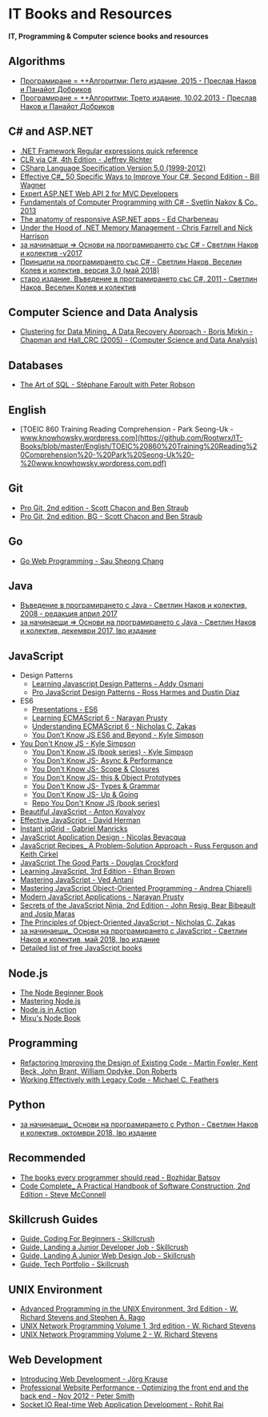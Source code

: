 # IT Books and Resources
**IT, Programming &amp; Computer science books and resources**

## Algorithms

* [Програмиране = ++Алгоритми; Пето издание, 2015 - Преслав Наков и Панайот Добриков](https://github.com/Rootwrx/IT-Books/blob/master/Algorithms/%D0%9F%D1%80%D0%BE%D0%B3%D1%80%D0%B0%D0%BC%D0%B8%D1%80%D0%B0%D0%BD%D0%B5%20%3D%20%2B%2B%D0%90%D0%BB%D0%B3%D0%BE%D1%80%D0%B8%D1%82%D0%BC%D0%B8%3B%20%D0%9F%D0%B5%D1%82%D0%BE%20%D0%B8%D0%B7%D0%B4%D0%B0%D0%BD%D0%B8%D0%B5%2C%202015%20-%20%D0%9F%D1%80%D0%B5%D1%81%D0%BB%D0%B0%D0%B2%20%D0%9D%D0%B0%D0%BA%D0%BE%D0%B2%20%D0%B8%20%D0%9F%D0%B0%D0%BD%D0%B0%D0%B9%D0%BE%D1%82%20%D0%94%D0%BE%D0%B1%D1%80%D0%B8%D0%BA%D0%BE%D0%B2.pdf)
* [Програмиране = ++Алгоритми; Трето издание, 10.02.2013 - Преслав Наков и Панайот Добриков](https://github.com/Rootwrx/IT-Books/blob/master/Algorithms/%D0%9F%D1%80%D0%BE%D0%B3%D1%80%D0%B0%D0%BC%D0%B8%D1%80%D0%B0%D0%BD%D0%B5%20%3D%20%2B%2B%D0%90%D0%BB%D0%B3%D0%BE%D1%80%D0%B8%D1%82%D0%BC%D0%B8%3B%20%D0%A2%D1%80%D0%B5%D1%82%D0%BE%20%D0%B8%D0%B7%D0%B4%D0%B0%D0%BD%D0%B8%D0%B5%2C%2010.02.2013%20-%20%D0%9F%D1%80%D0%B5%D1%81%D0%BB%D0%B0%D0%B2%20%D0%9D%D0%B0%D0%BA%D0%BE%D0%B2%20%D0%B8%20%D0%9F%D0%B0%D0%BD%D0%B0%D0%B9%D0%BE%D1%82%20%D0%94%D0%BE%D0%B1%D1%80%D0%B8%D0%BA%D0%BE%D0%B2.pdf)

## C# and ASP.NET

* [.NET Framework Regular expressions quick reference](https://github.com/Rootwrx/IT-Books/blob/master/C%23%20and%20ASP.NET/.NET%20Framework%20Regular%20expressions%20quick%20reference.pdf)
* [CLR via C#, 4th Edition - Jeffrey Richter](https://github.com/Rootwrx/IT-Books/blob/master/C%23%20and%20ASP.NET/CLR%20via%20C%23%2C%204th%20Edition%20-%20Jeffrey%20Richter.pdf)
* [CSharp Language Specification Version 5.0 (1999-2012)](https://github.com/Rootwrx/IT-Books/blob/master/C%23%20and%20ASP.NET/CSharp%20Language%20Specification%20Version%205.0%20(1999-2012).docx)
* [Effective C#_ 50 Specific Ways to Improve Your C#, Second Edition - Bill Wagner](https://github.com/Rootwrx/IT-Books/blob/master/C%23%20and%20ASP.NET/Effective%20C%23_%2050%20Specific%20Ways%20to%20Improve%20Your%20C%23%2C%20Second%20Edition%20-%20Bill%20Wagner.pdf)
* [Expert ASP.NET Web API 2 for MVC Developers](https://github.com/Rootwrx/IT-Books/blob/master/C%23%20and%20ASP.NET/Expert%20ASP.NET%20Web%20API%202%20for%20MVC%20Developers.pdf)
* [Fundamentals of Computer Programming with C# - Svetlin Nakov & Co., 2013](https://github.com/Rootwrx/IT-Books/blob/master/C%23%20and%20ASP.NET/Fundamentals%20of%20Computer%20Programming%20with%20C%23%20-%20Svetlin%20Nakov%20%26%20Co.%2C%202013.pdf)
* [The anatomy of responsive ASP.NET apps - Ed Charbeneau](https://github.com/Rootwrx/IT-Books/blob/master/C%23%20and%20ASP.NET/The%20anatomy%20of%20responsive%20ASP.NET%20apps%20-%20Ed%20Charbeneau.pdf)
* [Under the Hood of .NET Memory Management - Chris Farrell and Nick Harrison](https://github.com/Rootwrx/IT-Books/blob/master/C%23%20and%20ASP.NET/Under%20the%20Hood%20of%20.NET%20Memory%20Management%20-%20Chris%20Farrell%20and%20Nick%20Harrison.pdf)
* [за начинаещи => Основи на програмирането със C# - Светлин Наков и колектив -v2017](https://github.com/Rootwrx/IT-Books/blob/master/C%23%20and%20ASP.NET/%D0%B7%D0%B0%20%D0%BD%D0%B0%D1%87%D0%B8%D0%BD%D0%B0%D0%B5%D1%89%D0%B8_%20%D0%9E%D1%81%D0%BD%D0%BE%D0%B2%D0%B8%20%D0%BD%D0%B0%20%D0%BF%D1%80%D0%BE%D0%B3%D1%80%D0%B0%D0%BC%D0%B8%D1%80%D0%B0%D0%BD%D0%B5%D1%82%D0%BE%20%D1%81%D1%8A%D1%81%20C%23%20-%20%D0%A1%D0%B2%D0%B5%D1%82%D0%BB%D0%B8%D0%BD%20%D0%9D%D0%B0%D0%BA%D0%BE%D0%B2%20%D0%B8%20%D0%BA%D0%BE%D0%BB%D0%B5%D0%BA%D1%82%D0%B8%D0%B2%20-v2017.pdf)
* [Принципи на програмирането със C# - Светлин Наков, Веселин Колев и колектив, версия 3.0 (май 2018)](https://github.com/Rootwrx/IT-Books/blob/master/C%23%20and%20ASP.NET/%D0%9F%D1%80%D0%B8%D0%BD%D1%86%D0%B8%D0%BF%D0%B8%20%D0%BD%D0%B0%20%D0%BF%D1%80%D0%BE%D0%B3%D1%80%D0%B0%D0%BC%D0%B8%D1%80%D0%B0%D0%BD%D0%B5%D1%82%D0%BE%20%D1%81%D1%8A%D1%81%20C%23%20-%20%D0%A1%D0%B2%D0%B5%D1%82%D0%BB%D0%B8%D0%BD%20%D0%9D%D0%B0%D0%BA%D0%BE%D0%B2%2C%20%D0%92%D0%B5%D1%81%D0%B5%D0%BB%D0%B8%D0%BD%20%D0%9A%D0%BE%D0%BB%D0%B5%D0%B2%20%D0%B8%20%D0%BA%D0%BE%D0%BB%D0%B5%D0%BA%D1%82%D0%B8%D0%B2%2C%20%D0%B2%D0%B5%D1%80%D1%81%D0%B8%D1%8F%203.0%20(%D0%BC%D0%B0%D0%B9%202018).pdf)
* [старо издание, Въведение в програмирането със C#, 2011 - Светлин Наков, Веселин Колев и колектив](https://github.com/Rootwrx/IT-Books/blob/master/C%23%20and%20ASP.NET/%D1%81%D1%82%D0%B0%D1%80%D0%BE%20%D0%B8%D0%B7%D0%B4%D0%B0%D0%BD%D0%B8%D0%B5%2C%20%D0%92%D1%8A%D0%B2%D0%B5%D0%B4%D0%B5%D0%BD%D0%B8%D0%B5%20%D0%B2%20%D0%BF%D1%80%D0%BE%D0%B3%D1%80%D0%B0%D0%BC%D0%B8%D1%80%D0%B0%D0%BD%D0%B5%D1%82%D0%BE%20%D1%81%D1%8A%D1%81%20C%23%2C%202011%20-%20%D0%A1%D0%B2%D0%B5%D1%82%D0%BB%D0%B8%D0%BD%20%D0%9D%D0%B0%D0%BA%D0%BE%D0%B2%2C%20%D0%92%D0%B5%D1%81%D0%B5%D0%BB%D0%B8%D0%BD%20%D0%9A%D0%BE%D0%BB%D0%B5%D0%B2%20%D0%B8%20%D0%BA%D0%BE%D0%BB%D0%B5%D0%BA%D1%82%D0%B8%D0%B2%20.pdf)

## Computer Science and Data Analysis

* [Clustering for Data Mining_ A Data Recovery Approach - Boris Mirkin - Chapman and Hall_CRC (2005) - (Computer Science and Data Analysis)](https://github.com/Rootwrx/IT-Books/blob/master/Computer%20Science%20and%20Data%20Analysis/Clustering%20for%20Data%20Mining_%20A%20Data%20Recovery%20Approach%20-%20Boris%20Mirkin%20-%20Chapman%20and%20Hall_CRC%20(2005)%20-%20(Computer%20Science%20and%20Data%20Analysis).pdf)

## Databases

* [The Art of SQL - Stéphane Faroult with Peter Robson](https://github.com/Rootwrx/IT-Books/blob/master/Databases/The%20Art%20of%20SQL%20-%20St%C3%A9phane%20Faroult%20with%20Peter%20Robson.pdf)

## English

* [TOEIC 860 Training Reading Comprehension - Park Seong-Uk - www.knowhowsky.wordpress.com](https://github.com/Rootwrx/IT-Books/blob/master/English/TOEIC%20860%20Training%20Reading%20Comprehension%20-%20Park%20Seong-Uk%20-%20www.knowhowsky.wordpress.com.pdf)

## Git

* [Pro Git, 2nd edition - Scott Chacon and Ben Straub](https://github.com/Rootwrx/IT-Books/blob/master/Git/Pro%20Git%2C%202nd%20edition%20-%20Scott%20Chacon%20and%20Ben%20Straub.pdf)
* [Pro Git, 2nd edition, BG - Scott Chacon and Ben Straub](https://github.com/Rootwrx/IT-Books/blob/master/Git/Pro%20Git%2C%202nd%20edition%2C%20BG%20-%20Scott%20Chacon%20and%20Ben%20Straub.pdf)

## Go

* [Go Web Programming - Sau Sheong Chang](https://github.com/Rootwrx/IT-Books/blob/master/Go/Go%20Web%20Programming%20-%20Sau%20Sheong%20Chang.pdf)

## Java

* [Въведение в програмирането с Java - Светлин Наков и колектив, 2008 - редакция април 2017](https://github.com/Rootwrx/IT-Books/blob/master/Java/%D0%92%D1%8A%D0%B2%D0%B5%D0%B4%D0%B5%D0%BD%D0%B8%D0%B5%20%D0%B2%20%D0%BF%D1%80%D0%BE%D0%B3%D1%80%D0%B0%D0%BC%D0%B8%D1%80%D0%B0%D0%BD%D0%B5%D1%82%D0%BE%20%D1%81%20Java%20-%20%D0%A1%D0%B2%D0%B5%D1%82%D0%BB%D0%B8%D0%BD%20%D0%9D%D0%B0%D0%BA%D0%BE%D0%B2%20%D0%B8%20%D0%BA%D0%BE%D0%BB%D0%B5%D0%BA%D1%82%D0%B8%D0%B2%2C%202008%20-%20%D1%80%D0%B5%D0%B4%D0%B0%D0%BA%D1%86%D0%B8%D1%8F%20%D0%B0%D0%BF%D1%80%D0%B8%D0%BB%202017.pdf)
* [за начинаещи => Основи на програмирането с Java - Светлин Наков и колектив, декeмври 2017, Iво издание](https://github.com/Rootwrx/IT-Books/blob/master/Java/%D0%B7%D0%B0%20%D0%BD%D0%B0%D1%87%D0%B8%D0%BD%D0%B0%D0%B5%D1%89%D0%B8_%20%D0%9E%D1%81%D0%BD%D0%BE%D0%B2%D0%B8%20%D0%BD%D0%B0%20%D0%BF%D1%80%D0%BE%D0%B3%D1%80%D0%B0%D0%BC%D0%B8%D1%80%D0%B0%D0%BD%D0%B5%D1%82%D0%BE%20%D1%81%20Java%20-%20%D0%A1%D0%B2%D0%B5%D1%82%D0%BB%D0%B8%D0%BD%20%D0%9D%D0%B0%D0%BA%D0%BE%D0%B2%20%D0%B8%20%D0%BA%D0%BE%D0%BB%D0%B5%D0%BA%D1%82%D0%B8%D0%B2%2C%20%D0%B4%D0%B5%D0%BAe%D0%BC%D0%B2%D1%80%D0%B8%202017%2C%20I%D0%B2%D0%BE%20%D0%B8%D0%B7%D0%B4%D0%B0%D0%BD%D0%B8%D0%B5.pdf)

## JavaScript

* Design Patterns
    - [Learning Javascript Design Patterns - Addy Osmani](https://github.com/Rootwrx/IT-Books/blob/master/JavaScript/Design%20Patterns/Learning%20Javascript%20Design%20Patterns%20-%20Addy%20Osmani.pdf)
    - [Pro JavaScript Design Patterns - Ross Harmes and Dustin Diaz](https://github.com/Rootwrx/IT-Books/blob/master/JavaScript/Design%20Patterns/Pro%20JavaScript%20Design%20Patterns%20-%20Ross%20Harmes%20and%20Dustin%20Diaz.pdf)
* ES6
    - [Presentations - ES6](https://github.com/Rootwrx/IT-Books/tree/master/JavaScript/ES6/Presentations%20-%20ES6)
    - [Learning ECMAScript 6 - Narayan Prusty](https://github.com/Rootwrx/IT-Books/blob/master/JavaScript/ES6/Learning%20ECMAScript%206%20-%20Narayan%20Prusty.pdf)
    - [Understanding ECMAScript 6 - Nicholas C. Zakas](https://github.com/Rootwrx/IT-Books/blob/master/JavaScript/ES6/Understanding%20ECMAScript%206%20-%20Nicholas%20C.%20Zakas.pdf)
	- [You Don’t Know JS ES6 and Beyond - Kyle Simpson](https://github.com/Rootwrx/IT-Books/blob/master/JavaScript/ES6/You%20Don%E2%80%99t%20Know%20JS%20ES6%20and%20Beyond%20-%20Kyle%20Simpson.pdf)
* [You Don't Know JS - Kyle Simpson](https://github.com/Rootwrx/IT-Books/tree/master/JavaScript/You%20Don't%20Know%20JS%20-%20Kyle%20Simpson)
    - [You Don't Know JS (book series) - Kyle Simpson](https://github.com/Rootwrx/IT-Books/blob/master/JavaScript/You%20Don't%20Know%20JS%20-%20Kyle%20Simpson/You%20Don't%20Know%20JS%20(book%20series)%20-%20Kyle%20Simpson.pdf)
    - [You Don't Know JS- Async &amp; Performance](https://github.com/Rootwrx/IT-Books/blob/master/JavaScript/You%20Don't%20Know%20JS%20-%20Kyle%20Simpson/You%20Don't%20Know%20JS-%20Async%20%26amp%3B%20Performance.pdf)
    - [You Don't Know JS- Scope &amp; Closures](https://github.com/Rootwrx/IT-Books/blob/master/JavaScript/You%20Don't%20Know%20JS%20-%20Kyle%20Simpson/You%20Don't%20Know%20JS-%20Scope%20%26amp%3B%20Closures.pdf)
    - [You Don't Know JS- this &amp; Object Prototypes](https://github.com/Rootwrx/IT-Books/blob/master/JavaScript/You%20Don't%20Know%20JS%20-%20Kyle%20Simpson/You%20Don't%20Know%20JS-%20this%20%26amp%3B%20Object%20Prototypes.pdf)
    - [You Don't Know JS- Types &amp; Grammar](https://github.com/Rootwrx/IT-Books/blob/master/JavaScript/You%20Don't%20Know%20JS%20-%20Kyle%20Simpson/You%20Don't%20Know%20JS-%20Types%20%26amp%3B%20Grammar.pdf)
    - [You Don't Know JS- Up &amp; Going](https://github.com/Rootwrx/IT-Books/blob/master/JavaScript/You%20Don't%20Know%20JS%20-%20Kyle%20Simpson/You%20Don't%20Know%20JS-%20Up%20%26amp%3B%20Going.pdf)
	- [Repo You Don't Know JS (book series)](https://github.com/getify/You-Dont-Know-JS)
* [Beautiful JavaScript - Anton Kovalyov](https://github.com/Rootwrx/IT-Books/blob/master/JavaScript/Beautiful%20JavaScript%20-%20Anton%20Kovalyov.pdf)
* [Effective JavaScript - David Herman](https://github.com/Rootwrx/IT-Books/blob/master/JavaScript/Effective%20JavaScript%20-%20David%20Herman.pdf)
* [Instant jqGrid - Gabriel Manricks](https://github.com/Rootwrx/IT-Books/blob/master/JavaScript/Instant%20jqGrid%20-%20Gabriel%20Manricks.pdf)
* [JavaScript Application Design - Nicolas Bevacqua](https://github.com/Rootwrx/IT-Books/blob/master/JavaScript/JavaScript%20Application%20Design%20-%20Nicolas%20Bevacqua.pdf)
* [JavaScript Recipes_ A Problem-Solution Approach - Russ Ferguson and Keith Cirkel](https://github.com/Rootwrx/IT-Books/blob/master/JavaScript/JavaScript%20Recipes_%20A%20Problem-Solution%20Approach%20-%20Russ%20Ferguson%20and%20Keith%20Cirkel.pdf)
* [JavaScript The Good Parts - Douglas Crockford](https://github.com/Rootwrx/IT-Books/blob/master/JavaScript/JavaScript%20The%20Good%20Parts%20-%20Douglas%20Crockford.pdf)
* [Learning JavaScript, 3rd Edition - Ethan Brown](https://github.com/Rootwrx/IT-Books/blob/master/JavaScript/Learning%20JavaScript%2C%203rd%20Edition%20-%20Ethan%20Brown.pdf)
* [Mastering JavaScript - Ved Antani](https://github.com/Rootwrx/IT-Books/blob/master/JavaScript/Mastering%20JavaScript%20-%20Ved%20Antani.pdf)
* [Mastering JavaScript Object-Oriented Programming - Andrea Chiarelli](https://github.com/Rootwrx/IT-Books/blob/master/JavaScript/Mastering%20JavaScript%20Object-Oriented%20Programming%20-%20Andrea%20Chiarelli.pdf)
* [Modern JavaScript Applications - Narayan Prusty](https://github.com/Rootwrx/IT-Books/blob/master/JavaScript/Modern%20JavaScript%20Applications%20-%20Narayan%20Prusty.pdf)
* [Secrets of the JavaScript Ninja, 2nd Edition - John Resig, Bear Bibeault and Josip Maras](https://github.com/Rootwrx/IT-Books/blob/master/JavaScript/Secrets%20of%20the%20JavaScript%20Ninja%2C%202nd%20Edition%20-%20John%20Resig%2C%20Bear%20Bibeault%20and%20Josip%20Maras.pdf)
* [The Principles of Object-Oriented JavaScript - Nicholas C. Zakas](https://github.com/Rootwrx/IT-Books/blob/master/JavaScript/The%20Principles%20of%20Object-Oriented%20JavaScript%20-%20Nicholas%20C.%20Zakas.pdf)
* [за начинаещи_ Основи на програмирането с JavaScript - Светлин Наков и колектив, май 2018, Iво издание](https://github.com/Rootwrx/IT-Books/blob/master/JavaScript/%D0%B7%D0%B0%20%D0%BD%D0%B0%D1%87%D0%B8%D0%BD%D0%B0%D0%B5%D1%89%D0%B8_%20%D0%9E%D1%81%D0%BD%D0%BE%D0%B2%D0%B8%20%D0%BD%D0%B0%20%D0%BF%D1%80%D0%BE%D0%B3%D1%80%D0%B0%D0%BC%D0%B8%D1%80%D0%B0%D0%BD%D0%B5%D1%82%D0%BE%20%D1%81%20JavaScript%20-%20%D0%A1%D0%B2%D0%B5%D1%82%D0%BB%D0%B8%D0%BD%20%D0%9D%D0%B0%D0%BA%D0%BE%D0%B2%20%D0%B8%20%D0%BA%D0%BE%D0%BB%D0%B5%D0%BA%D1%82%D0%B8%D0%B2%2C%20%D0%BC%D0%B0%D0%B9%202018%2C%20I%D0%B2%D0%BE%20%D0%B8%D0%B7%D0%B4%D0%B0%D0%BD%D0%B8%D0%B5.pdf)
* [Detailed list of free JavaScript books](https://jsbooks.revolunet.com/)

## Node.js

* [The Node Beginner Book](https://www.nodebeginner.org/)
* [Mastering Node.js](https://github.com/visionmedia/masteringnode)
* [Node.js in Action](https://www.manning.com/books/node-js-in-action)
* [Mixu's Node Book](http://book.mixu.net/node/index.html)

## Programming

* [Refactoring Improving the Design of Existing Code - Martin Fowler, Kent Beck, John Brant, William Opdyke, Don Roberts](https://github.com/Rootwrx/IT-Books/blob/master/Programming/Refactoring%20Improving%20the%20Design%20of%20Existing%20Code%20-%20Martin%20Fowler%2C%20Kent%20Beck%2C%20John%20Brant%2C%20William%20Opdyke%2C%20Don%20Roberts.pdf)
* [Working Effectively with Legacy Code - Michael C. Feathers](https://github.com/Rootwrx/IT-Books/blob/master/Programming/Working%20Effectively%20with%20Legacy%20Code%20-%20Michael%20C.%20Feathers.pdf)

## Python

* [за начинаещи_ Основи на програмирането с Python - Светлин Наков и колектив, октомври 2018, Iво издание](https://github.com/Rootwrx/IT-Books/blob/master/Python/%D0%B7%D0%B0%20%D0%BD%D0%B0%D1%87%D0%B8%D0%BD%D0%B0%D0%B5%D1%89%D0%B8_%20%D0%9E%D1%81%D0%BD%D0%BE%D0%B2%D0%B8%20%D0%BD%D0%B0%20%D0%BF%D1%80%D0%BE%D0%B3%D1%80%D0%B0%D0%BC%D0%B8%D1%80%D0%B0%D0%BD%D0%B5%D1%82%D0%BE%20%D1%81%20Python%20-%20%D0%A1%D0%B2%D0%B5%D1%82%D0%BB%D0%B8%D0%BD%20%D0%9D%D0%B0%D0%BA%D0%BE%D0%B2%20%D0%B8%20%D0%BA%D0%BE%D0%BB%D0%B5%D0%BA%D1%82%D0%B8%D0%B2%2C%20%D0%BE%D0%BA%D1%82%D0%BE%D0%BC%D0%B2%D1%80%D0%B8%202018%2C%20I%D0%B2%D0%BE%20%D0%B8%D0%B7%D0%B4%D0%B0%D0%BD%D0%B8%D0%B5.pdf)

## Recommended

* [The books every programmer should read - Bozhidar Batsov](https://github.com/Rootwrx/IT-Books/tree/master/Recommended/The%20books%20every%20programmer%20should%20read%20-%20Bozhidar%20Batsov)
* [Code Complete_ A Practical Handbook of Software Construction, 2nd Edition - Steve McConnell](https://github.com/Rootwrx/IT-Books/blob/master/Recommended/Code%20Complete_%20A%20Practical%20Handbook%20of%20Software%20Construction%2C%202nd%20Edition%20-%20Steve%20McConnell.pdf)

## Skillcrush Guides

* [Guide, Coding For Beginners - Skillcrush](https://github.com/Rootwrx/IT-Books/blob/master/Skillcrush%20Guides/Guide%2C%20Coding%20For%20Beginners%20-%20Skillcrush.pdf)
* [Guide, Landing a Junior Developer Job - Skillcrush](https://github.com/Rootwrx/IT-Books/blob/master/Skillcrush%20Guides/Guide%2C%20Landing%20a%20Junior%20Developer%20Job%20-%20Skillcrush.pdf)
* [Guide, Landing A Junior Web Design Job - Skillcrush](https://github.com/Rootwrx/IT-Books/blob/master/Skillcrush%20Guides/Guide%2C%20Landing%20A%20Junior%20Web%20Design%20Job%20-%20Skillcrush.pdf)
* [Guide, Tech Portfolio - Skillcrush](https://github.com/Rootwrx/IT-Books/blob/master/Skillcrush%20Guides/Guide%2C%20Tech%20Portfolio%20-%20Skillcrush.pdf)

## UNIX Environment

* [Advanced Programming in the UNIX Environment, 3rd Edition - W. Richard Stevens and Stephen A. Rago](https://github.com/Rootwrx/IT-Books/blob/master/UNIX%20Environment/Advanced%20Programming%20in%20the%20UNIX%20Environment%2C%203rd%20Edition%20-%20W.%20Richard%20Stevens%20and%20Stephen%20A.%20Rago.pdf)
* [UNIX Network Programming Volume 1, 3rd edition - W. Richard Stevens](https://github.com/Rootwrx/IT-Books/blob/master/UNIX%20Environment/UNIX%20Network%20Programming%20Volume%201%2C%203rd%20edition%20-%20W.%20Richard%20Stevens.pdf)
* [UNIX Network Programming Volume 2 - W. Richard Stevens](https://github.com/Rootwrx/IT-Books/blob/master/UNIX%20Environment/UNIX%20Network%20Programming%20Volume%202%20-%20W.%20Richard%20Stevens.pdf)

## Web Development

* [Introducing Web Development - Jörg Krause](https://github.com/Rootwrx/IT-Books/blob/master/Web%20Development/Introducing%20Web%20Development%20-%20J%C3%B6rg%20Krause.pdf)
* [Professional Website Performance - Optimizing the front end and the back end - Nov 2012 - Peter Smith](https://github.com/Rootwrx/IT-Books/blob/master/Web%20Development/Professional%20Website%20Performance%20-%20Optimizing%20the%20front%20end%20and%20the%20back%20end%20-%20Nov%202012%20-%20Peter%20Smith.pdf)
* [Socket.IO Real-time Web Application Development - Rohit Rai](https://github.com/Rootwrx/IT-Books/blob/master/Web%20Development/Socket.IO%20Real-time%20Web%20Application%20Development%20-%20Rohit%20Rai.pdf)
